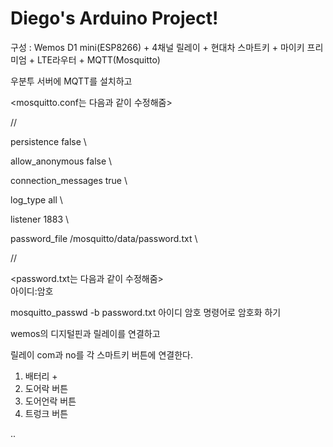 # Diego's Arduino Project!

구성 : Wemos D1 mini(ESP8266) + 4채널 릴레이 + 현대차 스마트키 + 마이키 프리미엄 + LTE라우터 + MQTT(Mosquitto)

우분투 서버에 MQTT를 설치하고

<mosquitto.conf는 다음과 같이 수정해줌>

//

persistence false \

allow_anonymous false \

connection_messages true \

log_type all \

listener 1883 \

password_file /mosquitto/data/password.txt \

//

<password.txt는 다음과 같이 수정해줌> \
아이디:암호

mosquitto_passwd -b password.txt 아이디 암호
명령어로 암호화 하기

wemos의 디지털핀과 릴레이를 연결하고

릴레이 com과 no를 각 스마트키 버튼에 연결한다.

1. 배터리 +
2. 도어락 버튼
3. 도어언락 버튼
4. 트렁크 버튼

..

